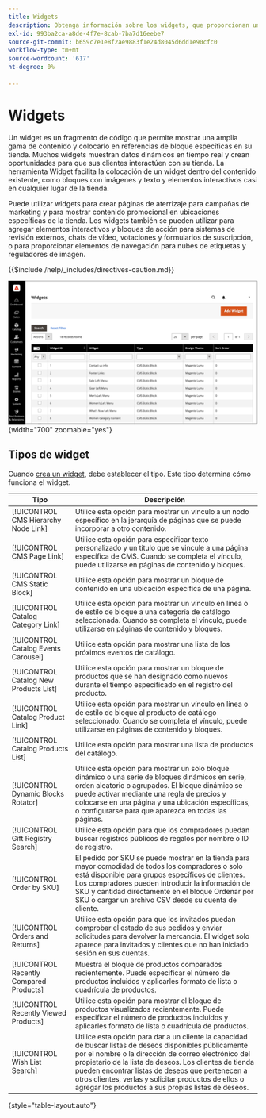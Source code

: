 ```yaml
---
title: Widgets
description: Obtenga información sobre los widgets, que proporcionan un fragmento de código que permite mostrar una amplia gama de contenido y colocarlo en referencias de bloque específicas en la tienda.
exl-id: 993ba2ca-a8de-4f7e-8cab-7ba7d16eebe7
source-git-commit: b659c7e1e8f2ae9883f1e24d8045d6dd1e90cfc0
workflow-type: tm+mt
source-wordcount: '617'
ht-degree: 0%

---
```


# Widgets

Un widget es un fragmento de código que permite mostrar una amplia gama de contenido y colocarlo en referencias de bloque específicas en su tienda. Muchos widgets muestran datos dinámicos en tiempo real y crean oportunidades para que sus clientes interactúen con su tienda. La herramienta Widget facilita la colocación de un widget dentro del contenido existente, como bloques con imágenes y texto y elementos interactivos casi en cualquier lugar de la tienda.

Puede utilizar widgets para crear páginas de aterrizaje para campañas de marketing y para mostrar contenido promocional en ubicaciones específicas de la tienda. Los widgets también se pueden utilizar para agregar elementos interactivos y bloques de acción para sistemas de revisión externos, chats de vídeo, votaciones y formularios de suscripción, o para proporcionar elementos de navegación para nubes de etiquetas y reguladores de imagen.

{{$include /help/_includes/directives-caution.md}}

![Widget de lista de productos nuevos](./assets/storefront-home-page-new-products.png){width="700" zoomable="yes"}

## Tipos de widget

Cuando [crea un widget](widget-create.md), debe establecer el tipo. Este tipo determina cómo funciona el widget.

| Tipo | Descripción |
|--- |--- |
| [!UICONTROL CMS Hierarchy Node Link] | Utilice esta opción para mostrar un vínculo a un nodo específico en la jerarquía de páginas que se puede incorporar a otro contenido. |
| [!UICONTROL CMS Page Link] | Utilice esta opción para especificar texto personalizado y un título que se vincule a una página específica de CMS. Cuando se completa el vínculo, puede utilizarse en páginas de contenido y bloques. |
| [!UICONTROL CMS Static Block] | Utilice esta opción para mostrar un bloque de contenido en una ubicación específica de una página. |
| [!UICONTROL Catalog Category Link] | Utilice esta opción para mostrar un vínculo en línea o de estilo de bloque a una categoría de catálogo seleccionada. Cuando se completa el vínculo, puede utilizarse en páginas de contenido y bloques. |
| [!UICONTROL Catalog Events Carousel] | Utilice esta opción para mostrar una lista de los próximos eventos de catálogo. |
| [!UICONTROL Catalog New Products List] | Utilice esta opción para mostrar un bloque de productos que se han designado como nuevos durante el tiempo especificado en el registro del producto. |
| [!UICONTROL Catalog Product Link] | Utilice esta opción para mostrar un vínculo en línea o de estilo de bloque al producto de catálogo seleccionado. Cuando se completa el vínculo, puede utilizarse en páginas de contenido y bloques. |
| [!UICONTROL Catalog Products List] | Utilice esta opción para mostrar una lista de productos del catálogo. |
| [!UICONTROL Dynamic Blocks Rotator] | Utilice esta opción para mostrar un solo bloque dinámico o una serie de bloques dinámicos en serie, orden aleatorio o agrupados. El bloque dinámico se puede activar mediante una regla de precios y colocarse en una página y una ubicación específicas, o configurarse para que aparezca en todas las páginas. |
| [!UICONTROL Gift Registry Search] | Utilice esta opción para que los compradores puedan buscar registros públicos de regalos por nombre o ID de registro. |
| [!UICONTROL Order by SKU] | El pedido por SKU se puede mostrar en la tienda para mayor comodidad de todos los compradores o solo está disponible para grupos específicos de clientes. Los compradores pueden introducir la información de SKU y cantidad directamente en el bloque Ordenar por SKU o cargar un archivo CSV desde su cuenta de cliente. |
| [!UICONTROL Orders and Returns] | Utilice esta opción para que los invitados puedan comprobar el estado de sus pedidos y enviar solicitudes para devolver la mercancía. El widget solo aparece para invitados y clientes que no han iniciado sesión en sus cuentas. |
| [!UICONTROL Recently Compared Products] | Muestra el bloque de productos comparados recientemente. Puede especificar el número de productos incluidos y aplicarles formato de lista o cuadrícula de productos. |
| [!UICONTROL Recently Viewed Products] | Utilice esta opción para mostrar el bloque de productos visualizados recientemente. Puede especificar el número de productos incluidos y aplicarles formato de lista o cuadrícula de productos. |
| [!UICONTROL Wish List Search] | Utilice esta opción para dar a un cliente la capacidad de buscar listas de deseos disponibles públicamente por el nombre o la dirección de correo electrónico del propietario de la lista de deseos. Los clientes de tienda pueden encontrar listas de deseos que pertenecen a otros clientes, verlas y solicitar productos de ellos o agregar los productos a sus propias listas de deseos. |

{style="table-layout:auto"}
